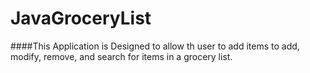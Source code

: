 # JavaGroceryList

####This Application is Designed to allow th user to add items to add, modify, remove, and search for items in a grocery list. 
